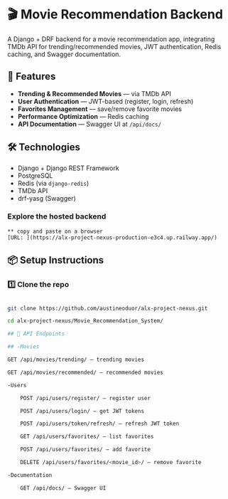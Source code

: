 # 🎬 Movie Recommendation Backend

A Django + DRF backend for a movie recommendation app, integrating TMDb API for trending/recommended movies, JWT authentication, Redis caching, and Swagger documentation.

## 🚀 Features
- **Trending & Recommended Movies** — via TMDb API
- **User Authentication** — JWT-based (register, login, refresh)
- **Favorites Management** — save/remove favorite movies
- **Performance Optimization** — Redis caching
- **API Documentation** — Swagger UI at `/api/docs/`

## 🛠 Technologies
- Django + Django REST Framework
- PostgreSQL
- Redis (via `django-redis`)
- TMDb API
- drf-yasg (Swagger)

### Explore the hosted backend
    ** copy and paste on a browser
    [URL: ](https://alx-project-nexus-production-e3c4.up.railway.app/)


## 📦 Setup Instructions

### 1️⃣ Clone the repo

```bash

git clone https://github.com/austineoduor/alx-project-nexus.git

cd alx-project-nexus/Movie_Recommendation_System/

## 📜 API Endpoints

## -Movies

GET /api/movies/trending/ — trending movies

GET /api/movies/recommended/ — recommended movies

-Users

    POST /api/users/register/ — register user

    POST /api/users/login/ — get JWT tokens

    POST /api/users/token/refresh/ — refresh JWT token

    GET /api/users/favorites/ — list favorites

    POST /api/users/favorites/ — add favorite

    DELETE /api/users/favorites/<movie_id>/ — remove favorite

-Documentation

    GET /api/docs/ — Swagger UI

